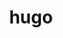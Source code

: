 ---
title: hugo
description: hugo 
image:

# Badge style
style:
    background: "#2a9d8f"
    color: "#fff"
---